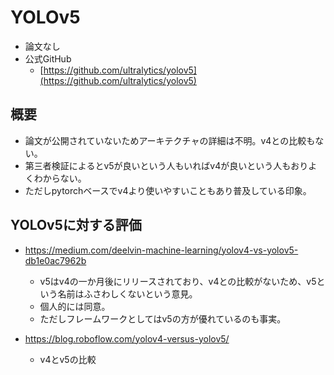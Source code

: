 # YOLOv5

- 論文なし
- 公式GitHub
  - [https://github.com/ultralytics/yolov5](https://github.com/ultralytics/yolov5)

## 概要

- 論文が公開されていないためアーキテクチャの詳細は不明。v4との比較もない。
- 第三者検証によるとv5が良いという人もいればv4が良いという人もおりよくわからない。
- ただしpytorchベースでv4より使いやすいこともあり普及している印象。

## YOLOv5に対する評価


- https://medium.com/deelvin-machine-learning/yolov4-vs-yolov5-db1e0ac7962b
  - v5はv4の一か月後にリリースされており、v4との比較がないため、v5という名前はふさわしくないという意見。
  - 個人的には同意。
  - ただしフレームワークとしてはv5の方が優れているのも事実。

- https://blog.roboflow.com/yolov4-versus-yolov5/
  - v4とv5の比較


